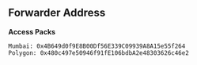 
## Forwarder Address
**Access Packs**
```
Mumbai: 0x4B649d0f9E8B00Df56E339C09939A8A15e55f264
Polygon: 0x480c497e50946f91fE106bdbA2e48303626c46e2
```
